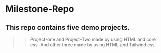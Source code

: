 # Milestone-Repo
## This repo contains five demo projects.
 >> Project-one and Project-Two made by using HTML and core css. 
 >>  And other three made by using HTML and Tailwind css.
